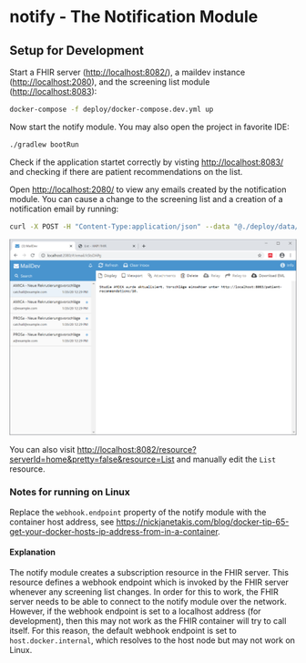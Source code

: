 # notify - The Notification Module

## Setup for Development

Start a FHIR server (<http://localhost:8082/>), a maildev instance (<http://localhost:2080>), and the screening list module (<http://localhost:8083>):

```sh
docker-compose -f deploy/docker-compose.dev.yml up
```

Now start the notify module. You may also open the project in favorite IDE:

```sh
./gradlew bootRun
```

Check if the application startet correctly by visting <http://localhost:8083/> and checking if there are patient recommendations on the list.

Open <http://localhost:2080/> to view any emails created by the notification module. You can cause a change to the screening list and a creation of a notification email by running:

```sh
curl -X POST -H "Content-Type:application/json" --data "@./deploy/data/screening-list-sample.json" http://localhost:8082/fhir
```

![MailDev Screenshot](docs/img/maildev-screenshot.png "MailDev Screenshot")

You can also visit <http://localhost:8082/resource?serverId=home&pretty=false&resource=List> and manually edit the `List` resource.

### Notes for running on Linux

Replace the `webhook.endpoint` property of the notify module with the container host address, see <https://nickjanetakis.com/blog/docker-tip-65-get-your-docker-hosts-ip-address-from-in-a-container>.

#### Explanation

The notify module creates a subscription resource in the FHIR server. This resource defines a webhook endpoint which is invoked by the FHIR server whenever any screening list changes. In order for this to work, the FHIR server needs to be able to connect to the notify module over the network. However, if the webhook endpoint is set to a localhost address (for development), then this may not work as the FHIR container will try to call itself. For this reason, the default webhook endpoint is set to `host.docker.internal`, which resolves to the host node but may not work on Linux.
